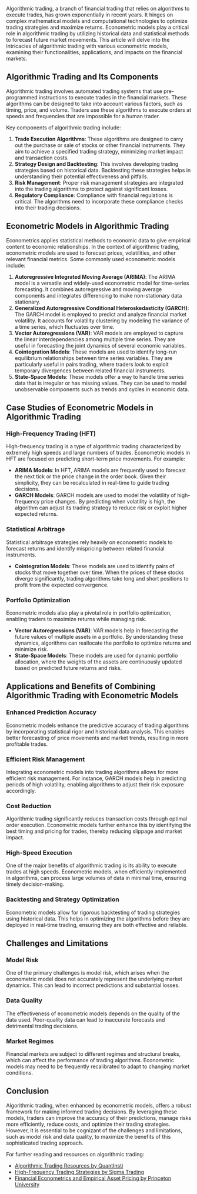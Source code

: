Algorithmic trading, a branch of financial trading that relies on algorithms to execute trades, has grown exponentially in recent years. It hinges on complex mathematical models and computational technologies to optimize trading strategies and maximize returns. Econometric models play a critical role in algorithmic trading by utilizing historical data and statistical methods to forecast future market movements. This article will delve into the intricacies of algorithmic trading with various econometric models, examining their functionalities, applications, and impacts on the financial markets.

Algorithmic Trading and Its Components
---------------------------------------
Algorithmic trading involves automated trading systems that use pre-programmed instructions to execute trades in the financial markets. These algorithms can be designed to take into account various factors, such as timing, price, and volume. Traders use these algorithms to execute orders at speeds and frequencies that are impossible for a human trader.

Key components of algorithmic trading include:

1. **Trade Execution Algorithms**: These algorithms are designed to carry out the purchase or sale of stocks or other financial instruments. They aim to achieve a specified trading strategy, minimizing market impact and transaction costs.
2. **Strategy Design and Backtesting**: This involves developing trading strategies based on historical data. Backtesting these strategies helps in understanding their potential effectiveness and pitfalls.
3. **Risk Management**: Proper risk management strategies are integrated into the trading algorithms to protect against significant losses.
4. **Regulatory Compliance**: Compliance with financial regulations is critical. The algorithms need to incorporate these compliance checks into their trading decisions.

Econometric Models in Algorithmic Trading
------------------------------------------
Econometrics applies statistical methods to economic data to give empirical content to economic relationships. In the context of algorithmic trading, econometric models are used to forecast prices, volatilities, and other relevant financial metrics. Some commonly used econometric models include:

1. **Autoregressive Integrated Moving Average (ARIMA)**: The ARIMA model is a versatile and widely-used econometric model for time-series forecasting. It combines autoregressive and moving average components and integrates differencing to make non-stationary data stationary.
2. **Generalized Autoregressive Conditional Heteroskedasticity (GARCH)**: The GARCH model is employed to predict and analyze financial market volatility. It accounts for volatility clustering by modeling the variance of a time series, which fluctuates over time.
3. **Vector Autoregressions (VAR)**: VAR models are employed to capture the linear interdependencies among multiple time series. They are useful in forecasting the joint dynamics of several economic variables.
4. **Cointegration Models**: These models are used to identify long-run equilibrium relationships between time series variables. They are particularly useful in pairs trading, where traders look to exploit temporary divergences between related financial instruments.
5. **State-Space Models**: These models offer a way to handle time series data that is irregular or has missing values. They can be used to model unobservable components such as trends and cycles in economic data.

Case Studies of Econometric Models in Algorithmic Trading
----------------------------------------------------------
### High-Frequency Trading (HFT)

High-frequency trading is a type of algorithmic trading characterized by extremely high speeds and large numbers of trades. Econometric models in HFT are focused on predicting short-term price movements. For example:

- **ARIMA Models**: In HFT, ARIMA models are frequently used to forecast the next tick or the price change in the order book. Given their simplicity, they can be recalculated in real-time to guide trading decisions.
- **GARCH Models**: GARCH models are used to model the volatility of high-frequency price changes. By predicting when volatility is high, the algorithm can adjust its trading strategy to reduce risk or exploit higher expected returns.

### Statistical Arbitrage

Statistical arbitrage strategies rely heavily on econometric models to forecast returns and identify mispricing between related financial instruments.

- **Cointegration Models**: These models are used to identify pairs of stocks that move together over time. When the prices of these stocks diverge significantly, trading algorithms take long and short positions to profit from the expected convergence.

### Portfolio Optimization

Econometric models also play a pivotal role in portfolio optimization, enabling traders to maximize returns while managing risk.

- **Vector Autoregressions (VAR)**: VAR models help in forecasting the future values of multiple assets in a portfolio. By understanding these dynamics, algorithms can reallocate the portfolio to optimize returns and minimize risk.
- **State-Space Models**: These models are used for dynamic portfolio allocation, where the weights of the assets are continuously updated based on predicted future returns and risks.

Applications and Benefits of Combining Algorithmic Trading with Econometric Models
-----------------------------------------------------------------------------------
### Enhanced Prediction Accuracy

Econometric models enhance the predictive accuracy of trading algorithms by incorporating statistical rigor and historical data analysis. This enables better forecasting of price movements and market trends, resulting in more profitable trades.

### Efficient Risk Management

Integrating econometric models into trading algorithms allows for more efficient risk management. For instance, GARCH models help in predicting periods of high volatility, enabling algorithms to adjust their risk exposure accordingly.

### Cost Reduction

Algorithmic trading significantly reduces transaction costs through optimal order execution. Econometric models further enhance this by identifying the best timing and pricing for trades, thereby reducing slippage and market impact.

### High-Speed Execution

One of the major benefits of algorithmic trading is its ability to execute trades at high speeds. Econometric models, when efficiently implemented in algorithms, can process large volumes of data in minimal time, ensuring timely decision-making.

### Backtesting and Strategy Optimization

Econometric models allow for rigorous backtesting of trading strategies using historical data. This helps in optimizing the algorithms before they are deployed in real-time trading, ensuring they are both effective and reliable.

Challenges and Limitations
---------------------------
### Model Risk

One of the primary challenges is model risk, which arises when the econometric model does not accurately represent the underlying market dynamics. This can lead to incorrect predictions and substantial losses.

### Data Quality

The effectiveness of econometric models depends on the quality of the data used. Poor-quality data can lead to inaccurate forecasts and detrimental trading decisions.

### Market Regimes

Financial markets are subject to different regimes and structural breaks, which can affect the performance of trading algorithms. Econometric models may need to be frequently recalibrated to adapt to changing market conditions.

Conclusion
-----------
Algorithmic trading, when enhanced by econometric models, offers a robust framework for making informed trading decisions. By leveraging these models, traders can improve the accuracy of their predictions, manage risks more efficiently, reduce costs, and optimize their trading strategies. However, it is essential to be cognizant of the challenges and limitations, such as model risk and data quality, to maximize the benefits of this sophisticated trading approach.

For further reading and resources on algorithmic trading:
- [Algorithmic Trading Resources by QuantInsti](https://www.quantinsti.com/)
- [High-Frequency Trading Strategies by Sigma Trading](https://www.sigmastocktrading.com/high-frequency-trading-strategy/)
- [Financial Econometrics and Empirical Asset Pricing by Princeton University](https://pu.edu/financial-econometrics)